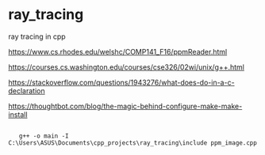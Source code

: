 # ray_tracing
ray tracing in cpp



https://www.cs.rhodes.edu/welshc/COMP141_F16/ppmReader.html

https://courses.cs.washington.edu/courses/cse326/02wi/unix/g++.html

https://stackoverflow.com/questions/1943276/what-does-do-in-a-c-declaration

https://thoughtbot.com/blog/the-magic-behind-configure-make-make-install

```
   
   g++ -o main -I C:\Users\ASUS\Documents\cpp_projects\ray_tracing\include ppm_image.cpp

```
